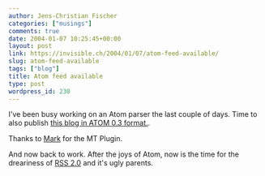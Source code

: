 ```yaml
---
author: Jens-Christian Fischer
categories: ["musings"]
comments: true
date: 2004-01-07 10:25:45+00:00
layout: post
link: https://invisible.ch/2004/01/07/atom-feed-available/
slug: atom-feed-available
tags: ["blog"]
title: Atom feed available
type: post
wordpress_id: 230
---
```


I've been busy working on an Atom parser the last couple of days. Time to also publish [ this blog in ATOM 0.3 format.](https://www.invisible.ch/atom.xml).

Thanks to [Mark](https://diveintomark.org/archives/2003/12/13/atom03) for the MT Plugin.

And now back to work. After the joys of Atom, now is the time for the dreariness of [RSS 2.0](https://blogs.law.harvard.edu/tech/rss) and it's ugly parents.
